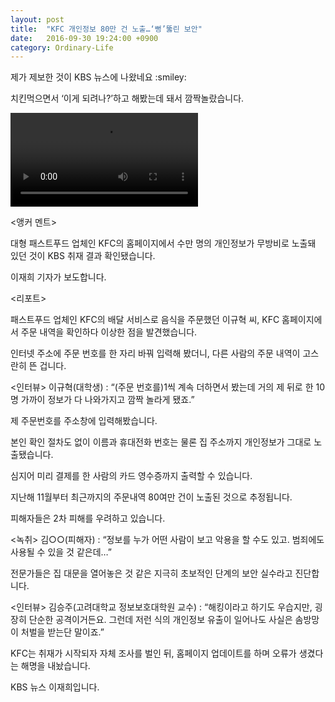```yaml
---
layout: post
title:  "KFC 개인정보 80만 건 노출…‘뻥’뚫린 보안"
date:   2016-09-30 19:24:00 +0900
category: Ordinary-Life
---
```


<p>제가 제보한 것이 KBS 뉴스에 나왔네요 :smiley:</p>

<p>치킨먹으면서 ‘이게 되려나?’하고 해봤는데 돼서 깜짝놀랐습니다.</p>

<video src="{{ site.url }}/assets/video/2016-09-30.mp4" controls></video>

<p>&lt;앵커 멘트&gt;</p>

<p>대형 패스트푸드 업체인 KFC의 홈페이지에서 수만 명의 개인정보가 무방비로 노출돼 있던 것이 KBS 취재 결과 확인됐습니다.</p>

<p>이재희 기자가 보도합니다.</p>

<p>&lt;리포트&gt;</p>

<p>패스트푸드 업체인 KFC의 배달 서비스로 음식을 주문했던 이규혁 씨, KFC 홈페이지에서 주문 내역을 확인하다 이상한 점을 발견했습니다.</p>

<p>인터넷 주소에 주문 번호를 한 자리 바꿔 입력해 봤더니, 다른 사람의 주문 내역이 고스란히 뜬 겁니다.</p>

<p>&lt;인터뷰&gt; 이규혁(대학생) : “(주문 번호를)1씩 계속 더하면서 봤는데 거의 제 뒤로 한 10명 가까이 정보가 다 나와가지고 깜짝 놀라게 됐죠.”</p>

<p>제 주문번호를 주소창에 입력해봤습니다.</p>

<p>본인 확인 절차도 없이 이름과 휴대전화 번호는 물론 집 주소까지 개인정보가 그대로 노출됐습니다.</p>

<p>심지어 미리 결제를 한 사람의 카드 영수증까지 출력할 수 있습니다.</p>

<p>지난해 11월부터 최근까지의 주문내역 80여만 건이 노출된 것으로 추정됩니다.</p>

<p>피해자들은 2차 피해를 우려하고 있습니다.</p>

<p>&lt;녹취&gt; 김○○(피해자) : “정보를 누가 어떤 사람이 보고 악용을 할 수도 있고. 범죄에도 사용될 수 있을 것 같은데…”</p>

<p>전문가들은 집 대문을 열어놓은 것 같은 지극히 초보적인 단계의 보안 실수라고 진단합니다.</p>

<p>&lt;인터뷰&gt; 김승주(고려대학교 정보보호대학원 교수) : “해킹이라고 하기도 우습지만, 굉장히 단순한 공격이거든요. 그런데 저런 식의 개인정보 유출이 일어나도 사실은 솜방망이 처벌을 받는단 말이죠.”</p>

<p>KFC는 취재가 시작되자 자체 조사를 벌인 뒤, 홈페이지 업데이트를 하며 오류가 생겼다는 해명을 내놨습니다.</p>

<p>KBS 뉴스 이재희입니다.</p>
